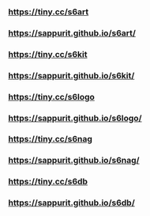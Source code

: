 ### https://tiny.cc/s6art
### https://sappurit.github.io/s6art/

### https://tiny.cc/s6kit
### https://sappurit.github.io/s6kit/

### https://tiny.cc/s6logo
### https://sappurit.github.io/s6logo/

### https://tiny.cc/s6nag
### https://sappurit.github.io/s6nag/

### https://tiny.cc/s6db
### https://sappurit.github.io/s6db/
